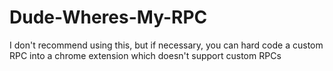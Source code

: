 # Dude-Wheres-My-RPC
I don't recommend using this, but if necessary, you can hard code a custom RPC into a chrome extension which doesn't support custom RPCs
